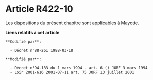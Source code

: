 # Article R422-10

Les dispositions du présent chapitre sont applicables à Mayotte.

**Liens relatifs à cet article**

	**Codifié par**:

	  - Décret n°88-261 1988-03-18

	**Modifié par**:

	  - Décret n°94-183 du 1 mars 1994 - art. 6 () JORF 3 mars 1994
	  - Loir 2001-616 2001-07-11 art. 75 JORF 13 juillet 2001

